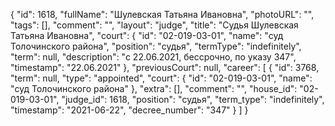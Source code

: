 {
    "id": 1618,
    "fullName": "Шулевская Татьяна Ивановна",
    "photoURL": "",
    "tags": [],
    "comment": "",
    "layout": "judge",
    "title": "Судья Шулевская Татьяна Ивановна",
    "court": {
        "id": "02-019-03-01",
        "name": "суд Толочинского района",
        "position": "судья",
        "termType": "indefinitely",
        "term": null,
        "description": "c 22.06.2021, бессрочно, по указу 347",
        "timestamp": "22.06.2021"
    },
    "previousCourt": null,
    "career": [
        {
            "id": 3768,
            "term": null,
            "type": "appointed",
            "court": {
                "id": "02-019-03-01",
                "name": "суд Толочинского района"
            },
            "extra": [],
            "comment": "",
            "house_id": "02-019-03-01",
            "judge_id": 1618,
            "position": "судья",
            "term_type": "indefinitely",
            "timestamp": "2021-06-22",
            "decree_number": "347"
        }
    ]
}